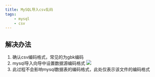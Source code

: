 ```yaml
---
title: MySQL导入csv乱码
tags:
    - mysql
    - csv
---
```


## 解决办法

1. 确认csv编码格式，常见的为gbk编码
2. mysql导入向导中设置数据源编码格式
![](/img/mysql_import_csv_garbled.png)
3. 此过程不会影响mysql数据表的编码格式，此处仅表示该文件的编码格式
